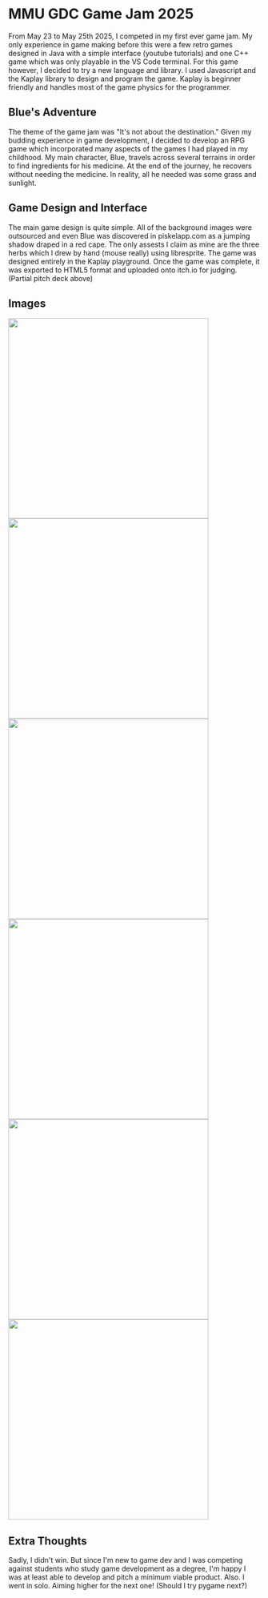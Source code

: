 # MMU GDC Game Jam 2025
From May 23 to May 25th 2025, I competed in my first ever game jam. 
My only experience in game making before this were a few retro games designed in Java with a simple interface (youtube tutorials) and one C++ game which was only playable in the VS Code terminal. For this game however, I decided to try a new language and library. I used Javascript and the Kaplay library to design and program the game. Kaplay is beginner friendly and handles most of the game physics for the programmer. 

## Blue's Adventure
The theme of the game jam was "It's not about the destination."
Given my budding experience in game development, I decided to develop an RPG game which incorporated many aspects of the games I had played in my childhood. 
My main character, Blue, travels across several terrains in order to find ingredients for his medicine. At the end of the journey, he recovers without needing the medicine. In reality, all he needed was some grass and sunlight. 

## Game Design and Interface
The main game design is quite simple. All of the background images were outsourced and even Blue was discovered in piskelapp.com as a jumping shadow draped in a red cape. The only assests I claim as mine are the three herbs which I drew by hand (mouse really) using libresprite.
The game was designed entirely in the Kaplay playground. Once the game was complete, it was exported to HTML5 format and uploaded onto itch.io for judging. (Partial pitch deck above)

## Images

<img src="https://github.com/user-attachments/assets/c4e8af1d-4e82-4632-bf66-57cc16987283" width=400>
<img src="https://github.com/user-attachments/assets/a534f5de-ddbe-48f7-9c83-6edb86b60f09" width=400>
<img src="https://github.com/user-attachments/assets/afde9094-3eda-44a5-9f4e-75643e904759" width=400>
<img src="https://github.com/user-attachments/assets/2cbfec62-44a3-4e95-b767-645b0b7193d8" width=400>
<img src="https://github.com/user-attachments/assets/fe956415-3a19-46be-8010-2479b1fb5579" width=400>
<img src="https://github.com/user-attachments/assets/fdc97c56-44ee-47ed-ae36-980306c7fa89" width=400>

## Extra Thoughts
Sadly, I didn't win. But since I'm new to game dev and I was competing against students who study game development as a degree, I'm happy I was at least able to develop and pitch a minimum viable product. Also. I went in solo.
Aiming higher for the next one! (Should I try pygame next?)
